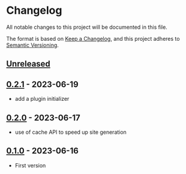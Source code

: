 # Changelog

All notable changes to this project will be documented in this file.

The format is based on [Keep a Changelog](https://keepachangelog.com/en/1.0.0/),
and this project adheres to [Semantic Versioning](https://semver.org/spec/v2.0.0.html).

## [Unreleased]

## [0.2.1] - 2023-06-19

- add a plugin initializer

## [0.2.0] - 2023-06-17

- use of cache API to speed up site generation

## [0.1.0] - 2023-06-16

- First version

[Unreleased]: https://github.com/akarzim/bridgetown_markdown_lazylinks/tree/main
[0.1.0]: https://github.com/akarzim/bridgetown_markdown_lazylinks/releases/tag/v0.1.0
[0.2.0]: https://github.com/akarzim/bridgetown_markdown_lazylinks/releases/tag/v0.2.0
[0.2.1]: https://github.com/akarzim/bridgetown_markdown_lazylinks/releases/tag/v0.2.1
